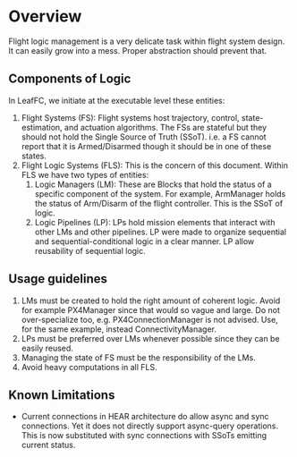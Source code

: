 # Overview
Flight logic management is a very delicate task within flight system design. It can easily grow into a mess. Proper abstraction should prevent that. 

## Components of Logic
In LeafFC, we initiate at the executable level these entities:
1. Flight Systems (FS): Flight systems host trajectory, control, state-estimation, and actuation algorithms. The FSs are stateful but they should not hold the Single Source of Truth (SSoT). i.e. a FS cannot report that it is Armed/Disarmed though it should be in one of these states.
2. Flight Logic Systems (FLS): This is the concern of this document. Within FLS we have two types of entities:
    1. Logic Managers (LM): These are Blocks that hold the status of a specific component of the system. For example, ArmManager holds the status of Arm/Disarm of the flight controller. This is the SSoT of logic.
    2. Logic Pipelines (LP): LPs hold mission elements that interact with other LMs and other pipelines. LP were made to organize sequential and sequential-conditional logic in a clear manner. LP allow reusability of sequential logic.

## Usage guidelines
1. LMs must be created to hold the right amount of coherent logic. Avoid for example PX4Manager since that would so vague and large. Do not over-specialize too, e.g. PX4ConnectionManager is not advised. Use, for the same example, instead ConnectivityManager.
2. LPs must be preferred over LMs whenever possible since they can be easily reused.
3. Managing the state of FS must be the responsibility of the LMs.
4. Avoid heavy computations in all FLS.

## Known Limitations
- Current connections in HEAR architecture do allow async and sync connections. Yet it does not directly support async-query operations. This is now substituted with sync connections with SSoTs emitting current status.